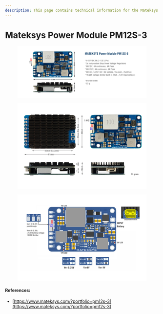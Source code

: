 ```yaml
---
description: This page contains technical information for the Mateksys Power Module PM12S-3
---
```


# Mateksys Power Module PM12S-3

<figure><img src="../.gitbook/assets/PM12S-3_1.jpg" alt=""><figcaption></figcaption></figure>

<figure><img src="../.gitbook/assets/PM12S-3_2.jpg" alt=""><figcaption></figcaption></figure>

<figure><img src="../.gitbook/assets/PM12S-3_3.jpg" alt=""><figcaption></figcaption></figure>

#### References:

* [https://www.mateksys.com/?portfolio=pm12s-3](https://www.mateksys.com/?portfolio=pm12s-3)
